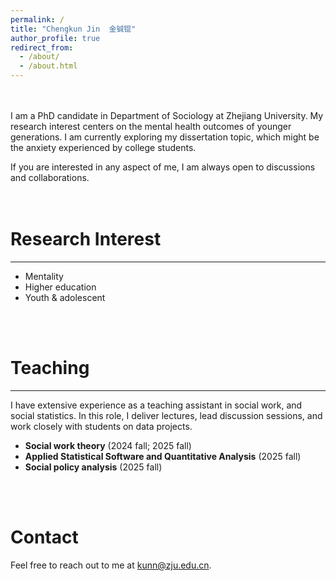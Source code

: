```yaml
---
permalink: /
title: "Chengkun Jin  金铖锟"
author_profile: true
redirect_from: 
  - /about/
  - /about.html
---
```


<br>
<br>
I am a PhD candidate in Department of Sociology at Zhejiang University. My research interest centers on the mental health outcomes of younger generations. I am currently exploring my dissertation topic, which might be the anxiety experienced by college students.<br>

If you are interested in any aspect of me, I am always open to discussions and collaborations. <br>
<br>
<br>

# Research Interest
---
- Mentality
- Higher education
- Youth & adolescent

<br>
<br>

# Teaching
---
I have extensive experience as a teaching assistant in social work, and social statistics. In this role, I deliver lectures, lead discussion sessions, and work closely with students on data projects.
- **Social work theory** (2024 fall; 2025 fall)
- **Applied Statistical Software and Quantitative Analysis** (2025 fall)
- **Social policy analysis** (2025 fall)

<br>
<br>

# Contact
Feel free to reach out to me at kunn@zju.edu.cn.